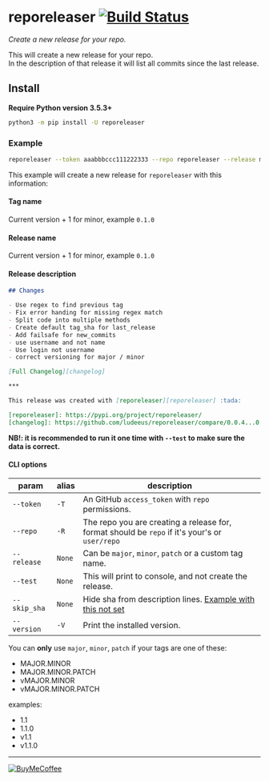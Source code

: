 # reporeleaser [![Build Status](https://travis-ci.com/ludeeus/reporeleaser.svg?branch=master)](https://travis-ci.com/ludeeus/reporeleaser)

_Create a new release for your repo._  

This will create a new release for your repo.  
In the description of that release it will list all commits since the last release.

## Install

**Require Python version 3.5.3+**

```bash
python3 -m pip install -U reporeleaser
```

### Example

```bash
reporeleaser --token aaabbbccc111222333 --repo reporeleaser --release minor
```

This example will create a new release for `reporeleaser` with this information:

#### Tag name

Current version + 1 for minor, example `0.1.0`

#### Release name

Current version + 1 for minor, example `0.1.0`

#### Release description

```markdown
## Changes

- Use regex to find previous tag
- Fix error handing for missing regex match
- Split code into multiple methods
- Create default tag_sha for last_release
- Add failsafe for new_commits
- use username and not name
- Use login not username
- correct versioning for major / minor

[Full Changelog][changelog]

***

This release was created with [reporeleaser][reporeleaser] :tada:

[reporeleaser]: https://pypi.org/project/reporeleaser/
[changelog]: https://github.com/ludeeus/reporeleaser/compare/0.0.4...0.1.0
```

**NB!: it is recommended to run it one time with `--test` to make sure the data is correct.**

#### CLI options

param | alias | description
-- | -- | --
`--token` | `-T` | An GitHub `access_token` with `repo` permissions.
`--repo` | `-R` | The repo you are creating a release for, format should be `repo` if it's your's or `user/repo`
`--release` | `None` | Can be `major`, `minor`, `patch` or a custom tag name.
`--test` | `None` | This will print to console, and not create the release.
`--skip_sha` | `None` | Hide sha from description lines. [Example with this not set](https://github.com/ludeeus/reporeleaser/releases/tag/0.3.0)
`--version` | `-V` | Print the installed version.


You can **only** use `major`, `minor`, `patch` if your tags are one of these:

- MAJOR.MINOR
- MAJOR.MINOR.PATCH
- vMAJOR.MINOR
- vMAJOR.MINOR.PATCH

examples:

- 1.1
- 1.1.0
- v1.1
- v1.1.0

***

[![BuyMeCoffee](https://camo.githubusercontent.com/cd005dca0ef55d7725912ec03a936d3a7c8de5b5/68747470733a2f2f696d672e736869656c64732e696f2f62616467652f6275792532306d6525323061253230636f666665652d646f6e6174652d79656c6c6f772e737667)](https://www.buymeacoffee.com/ludeeus)